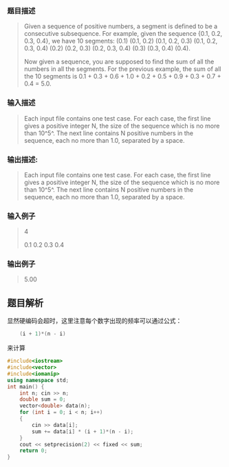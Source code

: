 ### 题目描述

> Given a sequence of positive numbers, a segment is defined to be a consecutive subsequence. For example, given the sequence {0.1, 0.2, 0.3, 0.4}, we have 10 segments: (0.1) (0.1, 0.2) (0.1, 0.2, 0.3) (0.1, 0.2, 0.3, 0.4) (0.2) (0.2, 0.3) (0.2, 0.3, 0.4) (0.3) (0.3, 0.4) (0.4).
>
>Now given a sequence, you are supposed to find the sum of all the numbers in all the segments. For the previous example, the sum of all the 10 segments is 0.1 + 0.3 + 0.6 + 1.0 + 0.2 + 0.5 + 0.9 + 0.3 + 0.7 + 0.4 = 5.0.

### 输入描述

> Each input file contains one test case. For each case, the first line gives a positive integer N, the size of the sequence which is no more than 10^5^. The next line contains N positive numbers in the sequence, each no more than 1.0, separated by a space.

### 输出描述:
> Each input file contains one test case. For each case, the first line gives a positive integer N, the size of the sequence which is no more than 10^5^. The next line contains N positive numbers in the sequence, each no more than 1.0, separated by a space.

### 输入例子
> 4
>
>0.1 0.2 0.3 0.4 

### 输出例子
> 5.00

## 题目解析
显然硬编码会超时，这里注意每个数字出现的频率可以通过公式：
```C++
    (i + 1)*(n - i)
```
来计算

```C++
#include<iostream>
#include<vector>
#include<iomanip>
using namespace std;
int main() {
	int n; cin >> n;
	double sum = 0;
	vector<double> data(n);
	for (int i = 0; i < n; i++)
	{
		cin >> data[i];
		sum += data[i] * (i + 1)*(n - i);
	}
	cout << setprecision(2) << fixed << sum;
	return 0;
}
```